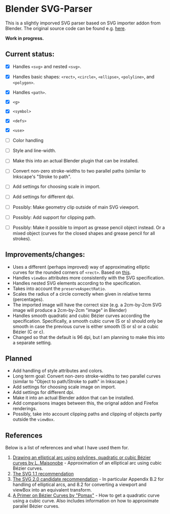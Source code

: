 # Blender SVG-Parser

This is a slightly imporved SVG parser based on SVG importer addon from Blender.
The original source code can be found e.g. [here](https://github.com/sobotka/blender-addons/tree/master/io_curve_svg). 

**Work in progress.** 

## Current status:
- [x] Handles `<svg>` and nested `<svg>`.
- [x] Handles basic shapes: `<rect>`, `<circle>`, `<ellipse>`, `<polyline>`, and `<polygon>`. 
- [x] Handles `<path>`. 
- [x] `<g>` 
- [x] `<symbol>`
- [x] `<defs>`
- [x] `<use>`
- [ ] Color handling
- [ ] Style and line-width.
- [ ] Make this into an actual Blender plugin that can be installed. 
- [ ] Convert non-zero stroke-widths to two parallel paths (similar to Inkscape's "Stroke to path". 
- [ ] Add settings for choosing scale in import.
- [ ] Add settings for different dpi. 
- [ ] Possibly: Make geometry clip outside of main SVG viewport. 
- [ ] Possibly: Add support for clipping path. 
- [ ] Possibly: Make it possible to import as grease pencil object instead. Or a mixed object (curves for the closed shapes and grease pencil for all strokes). 


## Improvements/changes:
* Uses a different (perhaps improved) way of approximating elliptic curves for the rounded corners of `<rect>`. Based on [this](http://www.spaceroots.org/documents/ellipse/elliptical-arc.pdf).
* Handles `viewBox` attributes more consistently with the SVG specification. 
* Handles nested SVG elements according to the specification. 
* Takes into account the `preserveAspectRatio`.
* Scales the radius of a circle correctly when given in relative terms (percentages). 
* The imported image will have the correct size (e.g. a 2cm-by-2cm SVG image will produce a 2cm-by-2cm "image" in Blender)
* Handles smooth quadratic and cubic Bézier curves according the specification. Specifically, a smooth cubic curve (S or s) should only be smooth in case the previous curve is either smooth (S or s) or a cubic Bézier (C or c). 
* Changed so that the default is 96 dpi, but I am planning to make this into a separate setting.

## Planned 
* Add handling of style attributes and colors.
* Long term goal: Convert non-zero stroke-widths to two parallel curves (similar to "Object to path/Stroke to path" in Inkscape.)
* Add settings for choosing scale image on import. 
* Add settings for different dpi. 
* Make it into an actual Blender addon that can be installed. 
* Add comparisons images between this, the orignal addon and Firefox renderings.
* Possibly, take into account clipping paths and clipping of objects partly outside the `viewBox`.

## References 
Below is a list of references and what I have used them for. 
1. [Drawing an elliptical arc using polylines, quadratic or cubic Bézier curves by L. Maisonobe](http://www.spaceroots.org/documents/ellipse/elliptical-arc.pdf) - Approximation of an elliptical arc using cubic Bézier curves. 
2. [The SVG 1.1 recommendation](https://www.w3.org/TR/SVG11/Overview.html)
3. [The SVG 2.0 candidate recommendation](https://www.w3.org/TR/SVG2/Overview.html) - In particular Appendix B.2 for handling of elliptical arcs, and 8.2 for converting a viewport and viewBox into an equivalent transform.
4. [A Primer on Bézier Curves by "Pomax"](https://pomax.github.io/bezierinfo/) - How to get a quadratic curve using a cubic curve. Also includes information on how to approximate parallel Bézier curves. 
